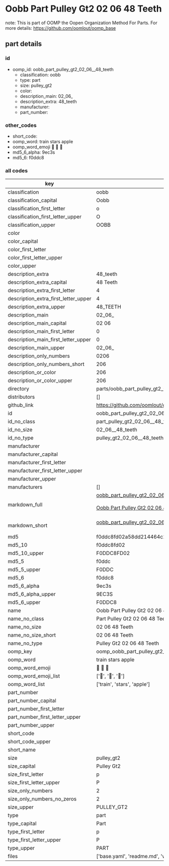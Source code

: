 # Oobb Part Pulley Gt2 02 06  48 Teeth  

note: This is part of OOMP the Oopen Organization Method For Parts. For more details: https://github.com/oomlout/oomp_base

##  part details





### id
* oomp_id: oobb_part_pulley_gt2_02_06__48_teeth
  * classification: oobb
  * type: part
  * size: pulley_gt2
  * color: 
  * description_main: 02_06_
  * description_extra: 48_teeth
  * manufacturer: 
  * part_number: 

### other_codes
* short_code: 
* oomp_word: train stars apple
* oomp_word_emoji :train: :stars: :apple:
* md5_6_alpha: 9ec3s
* md5_6: f0ddc8

### all codes 
| key | value |  
| --- | --- |  
| classification | oobb |  
| classification_capital | Oobb |  
| classification_first_letter | o |  
| classification_first_letter_upper | O |  
| classification_upper | OOBB |  
| color |  |  
| color_capital |  |  
| color_first_letter |  |  
| color_first_letter_upper |  |  
| color_upper |  |  
| description_extra | 48_teeth |  
| description_extra_capital | 48 Teeth |  
| description_extra_first_letter | 4 |  
| description_extra_first_letter_upper | 4 |  
| description_extra_upper | 48_TEETH |  
| description_main | 02_06_ |  
| description_main_capital | 02 06  |  
| description_main_first_letter | 0 |  
| description_main_first_letter_upper | 0 |  
| description_main_upper | 02_06_ |  
| description_only_numbers | 0206 |  
| description_only_numbers_short | 206 |  
| description_or_color | 206 |  
| description_or_color_upper | 206 |  
| directory | parts/oobb_part_pulley_gt2_02_06__48_teeth |  
| distributors | [] |  
| github_link | https://github.com/oomlout/oomlout_oomp_part_src/tree/main/parts/oobb_part_pulley_gt2_02_06__48_teeth/working |  
| id | oobb_part_pulley_gt2_02_06__48_teeth |  
| id_no_class | part_pulley_gt2_02_06__48_teeth |  
| id_no_size | 02_06__48_teeth |  
| id_no_type | pulley_gt2_02_06__48_teeth |  
| manufacturer |  |  
| manufacturer_capital |  |  
| manufacturer_first_letter |  |  
| manufacturer_first_letter_upper |  |  
| manufacturer_upper |  |  
| manufacturers | [] |  
| markdown_full | [oobb_part_pulley_gt2_02_06__48_teeth](https://github.com/oomlout/oomlout_oomp_part_src/tree/main/parts/oobb_part_pulley_gt2_02_06__48_teeth/working)<br>[](https://github.com/oomlout/oomlout_oomp_part_src/tree/main/parts/oobb_part_pulley_gt2_02_06__48_teeth/working)<br>[Oobb Part Pulley Gt2 02 06  48 Teeth](https://github.com/oomlout/oomlout_oomp_part_src/tree/main/parts/oobb_part_pulley_gt2_02_06__48_teeth/working)<br><br> |  
| markdown_short | [oobb_part_pulley_gt2_02_06__48_teeth](https://github.com/oomlout/oomlout_oomp_part_src/tree/main/parts/oobb_part_pulley_gt2_02_06__48_teeth/working)<br><br> |  
| md5 | f0ddc8fd02a58dd214464c146701c5c4 |  
| md5_10 | f0ddc8fd02 |  
| md5_10_upper | F0DDC8FD02 |  
| md5_5 | f0ddc |  
| md5_5_upper | F0DDC |  
| md5_6 | f0ddc8 |  
| md5_6_alpha | 9ec3s |  
| md5_6_alpha_upper | 9EC3S |  
| md5_6_upper | F0DDC8 |  
| name | Oobb Part Pulley Gt2 02 06  48 Teeth |  
| name_no_class | Part Pulley Gt2 02 06  48 Teeth |  
| name_no_size | 02 06  48 Teeth |  
| name_no_size_short | 02 06  48 Teeth |  
| name_no_type | Pulley Gt2 02 06  48 Teeth |  
| oomp_key | oomp_oobb_part_pulley_gt2_02_06__48_teeth |  
| oomp_word | train stars apple |  
| oomp_word_emoji | :train: :stars: :apple: |  
| oomp_word_emoji_list | [':train:', ':stars:', ':apple:'] |  
| oomp_word_list | ['train', 'stars', 'apple'] |  
| part_number |  |  
| part_number_capital |  |  
| part_number_first_letter |  |  
| part_number_first_letter_upper |  |  
| part_number_upper |  |  
| short_code |  |  
| short_code_upper |  |  
| short_name |  |  
| size | pulley_gt2 |  
| size_capital | Pulley Gt2 |  
| size_first_letter | p |  
| size_first_letter_upper | P |  
| size_only_numbers | 2 |  
| size_only_numbers_no_zeros | 2 |  
| size_upper | PULLEY_GT2 |  
| type | part |  
| type_capital | Part |  
| type_first_letter | p |  
| type_first_letter_upper | P |  
| type_upper | PART |  
| files | ['base.yaml', 'readme.md', 'working.json', 'working.yaml'] |  
